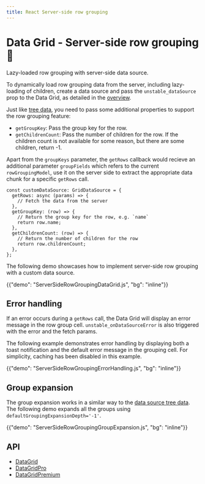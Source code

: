 ```yaml
---
title: React Server-side row grouping
---
```


# Data Grid - Server-side row grouping [<span class="plan-pro"></span>](/x/introduction/licensing/#pro-plan 'Pro plan')🚧

<p class="description">Lazy-loaded row grouping with server-side data source.</p>

To dynamically load row grouping data from the server, including lazy-loading of children, create a data source and pass the `unstable_dataSource` prop to the Data Grid, as detailed in the [overview](/x/react-data-grid/server-side-data/).

Just like [tree data](/x/react-data-grid/server-side-data/tree-data/), you need to pass some additional properties to support the row grouping feature:

- `getGroupKey`: Pass the group key for the row.
- `getChildrenCount`: Pass the number of children for the row. If the children count is not available for some reason, but there are some children, return -1.

Apart from the `groupKeys` parameter, the `getRows` callback would recieve an additional parameter `groupFields` which refers to the current `rowGroupingModel`, use it on the server side to extract the appropriate data chunk for a specific `getRows` call.

```tsx
const customDataSource: GridDataSource = {
  getRows: async (params) => {
    // Fetch the data from the server
  },
  getGroupKey: (row) => {
    // Return the group key for the row, e.g. `name`
    return row.name;
  },
  getChildrenCount: (row) => {
    // Return the number of children for the row
    return row.childrenCount;
  },
};
```

The following demo showcases how to implement server-side row grouping with a custom data source.

{{"demo": "ServerSideRowGroupingDataGrid.js", "bg": "inline"}}

## Error handling

If an error occurs during a `getRows` call, the Data Grid will display an error message in the row group cell. `unstable_onDataSourceError` is also triggered with the error and the fetch params.

The following example demonstrates error handling by displaying both a toast notification and the default error message in the grouping cell. For simplicity, caching has been disabled in this example.

{{"demo": "ServerSideRowGroupingErrorHandling.js", "bg": "inline"}}

## Group expansion

The group expansion works in a similar way to the [data source tree data](/x/react-data-grid/server-side-data/tree-data/#group-expansion).
The following demo expands all the groups using `defaultGroupingExpansionDepth='-1'`.

{{"demo": "ServerSideRowGroupingGroupExpansion.js", "bg": "inline"}}

## API

- [DataGrid](/x/api/data-grid/data-grid/)
- [DataGridPro](/x/api/data-grid/data-grid-pro/)
- [DataGridPremium](/x/api/data-grid/data-grid-premium/)

